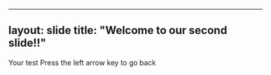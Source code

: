----
layout: slide
title:  "Welcome to our second slide!!"
----
Your test
Press the left arrow key to go back
